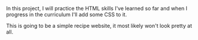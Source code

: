In this project, I will practice the HTML skills I've learned so far and when I progress in the curriculum I'll add some CSS to it.

This is going to be a simple recipe website, it most likely won't look pretty at all.